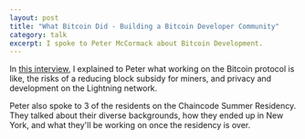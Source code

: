 ```yaml
---
layout: post
title: "What Bitcoin Did - Building a Bitcoin Developer Community"
category: talk
excerpt: I spoke to Peter McCormack about Bitcoin Development.
---
```


In [this
interview](https://www.whatbitcoindid.com/podcast/john-newbery-on-building-a-bitcoin-developer-community),
I explained to Peter what working on the Bitcoin protocol is like, the risks of
a reducing block subsidy for miners, and privacy and development on the
Lightning network.

Peter also spoke to 3 of the residents on the Chaincode Summer Residency. They
talked about their diverse backgrounds, how they ended up in New York, and what
they'll be working on once the residency is over.
